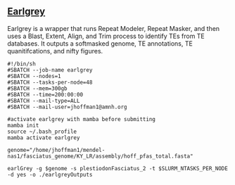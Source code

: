 ## **[Earlgrey](https://github.com/TobyBaril/EarlGrey)**
Earlgrey is a wrapper that runs Repeat Modeler, Repeat Masker, and then uses a Blast, Extent, Align, and Trim process to identify TEs from TE databases. It outputs a softmasked genome, TE annotations, TE quanitifcations, and nifty figures.

```
#!/bin/sh
#SBATCH --job-name earlgrey
#SBATCH --nodes=1
#SBATCH --tasks-per-node=48
#SBATCH --mem=300gb
#SBATCH --time=200:00:00
#SBATCH --mail-type=ALL
#SBATCH --mail-user=jhoffman1@amnh.org

#activate earlgrey with mamba before submitting
mamba init
source ~/.bash_profile
mamba activate earlgrey

genome="/home/jhoffman1/mendel-nas1/fasciatus_genome/KY_LR/assembly/hoff_pfas_total.fasta"

earlGrey -g $genome -s plestiodonFasciatus_2 -t $SLURM_NTASKS_PER_NODE -d yes -o ./earlgreyOutputs
```

